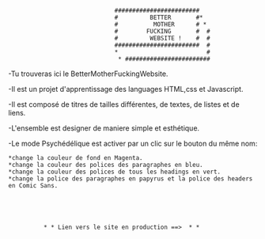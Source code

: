 
                                  ########################
                                  #         BETTER       #*
                                  #          MOTHER      # * 
                                  #        FUCKING       #  #
                                  #         WEBSITE !    #  #
                                  ########################  #
                                  *                         #
                                   * ########################




-Tu trouveras ici le BetterMotherFuckingWebsite.

-Il est un projet d'apprentissage des languages HTML,css et Javascript.

-Il est composé de titres de tailles différentes, de textes, de listes et de liens.

-L'ensemble est designer de maniere simple et esthétique.

-Le mode Psychédélique est activer par un clic sur le bouton du même nom:

	*change la couleur de fond en Magenta.
	*change la couleur des polices des paragraphes en bleu.
	*change la couleur des polices de tous les headings en vert.
	*change la police des paragraphes en papyrus et la police des headers en Comic Sans.





              * * Lien vers le site en production ==>  * *

